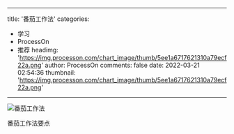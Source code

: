 
---
title: '番茄工作法'
categories: 
 - 学习
 - ProcessOn
 - 推荐
headimg: 'https://img.processon.com/chart_image/thumb/5ee1a6717621310a79ecf22a.png'
author: ProcessOn
comments: false
date: 2022-03-21 02:54:36
thumbnail: 'https://img.processon.com/chart_image/thumb/5ee1a6717621310a79ecf22a.png'
---

<div>   
<img class="thumb" alt="番茄工作法" src="https://img.processon.com/chart_image/thumb/5ee1a6717621310a79ecf22a.png" referrerpolicy="no-referrer">
<p>番茄工作法要点</p>  
</div>
            